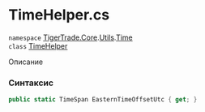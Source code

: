 
# TimeHelper.cs
`namespace` [TigerTrade.Core](../../../TigerTrade.Core.md).[Utils](../../../TigerTrade.Core/Utils.md).[Time](../../../TigerTrade.Core/Utils/Time.md)  
    `class` [TimeHelper](../../TimeHelper.cs.md)

Описание

### Синтаксис
```csharp
public static TimeSpan EasternTimeOffsetUtc { get; }
```
